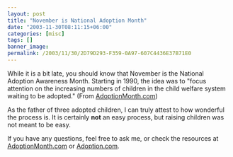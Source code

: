 ```yaml
---
layout: post
title: "November is National Adoption Month"
date: "2003-11-30T08:11:15+06:00"
categories: [misc]
tags: []
banner_image: 
permalink: /2003/11/30/2D79D293-F359-0A97-607C4436E37B71E0
---
```


While it is a bit late, you should know that November is the National Adoption Awareness Month. Starting in 1990, the idea was to "focus attention on the increasing numbers of children in the child welfare system waiting to be adopted." (From <a href="http://www.adoptionmonth.com">AdoptionMonth.com</a>) 

As the father of three adopted children, I can truly attest to how wonderful the process is. It is certainly <b>not</b> an easy process, but raising children was not meant to be easy. 

If you have any questions, feel free to ask me, or check the resources at <a href="http://www.adoptionmonth.com">AdoptionMonth.com</a> or <a href="http://www.adoption.com">Adoption.com</a>.